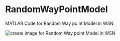 # RandomWayPointModel
MATLAB Code for Random Way point Model in WSN

![create image for Random Way point Model in WSN](https://github.com/earthat/RandomWayPointModel/assets/11607018/a8b4ae31-02f4-433b-927b-7567c74976c3)
